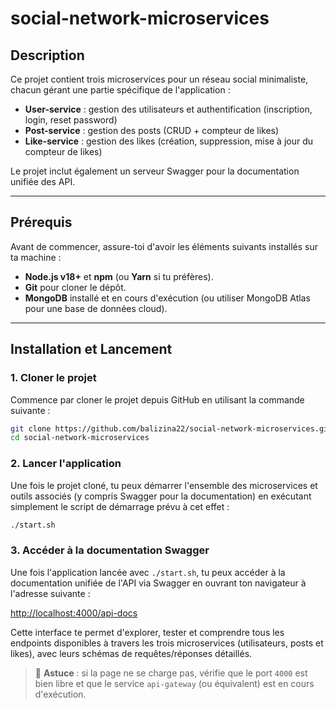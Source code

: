# social-network-microservices

## Description

Ce projet contient trois microservices pour un réseau social minimaliste, chacun gérant une partie spécifique de l'application :

- **User-service** : gestion des utilisateurs et authentification (inscription, login, reset password)
- **Post-service** : gestion des posts (CRUD + compteur de likes)
- **Like-service** : gestion des likes (création, suppression, mise à jour du compteur de likes)

Le projet inclut également un serveur Swagger pour la documentation unifiée des API.

---

## Prérequis

Avant de commencer, assure-toi d'avoir les éléments suivants installés sur ta machine :

- **Node.js v18+** et **npm** (ou **Yarn** si tu préfères).
- **Git** pour cloner le dépôt.
- **MongoDB** installé et en cours d'exécution (ou utiliser MongoDB Atlas pour une base de données cloud).

---

## Installation et Lancement

### 1. **Cloner le projet**

Commence par cloner le projet depuis GitHub en utilisant la commande suivante :

```bash
git clone https://github.com/balizina22/social-network-microservices.git
cd social-network-microservices
```

### 2. **Lancer l'application**

Une fois le projet cloné, tu peux démarrer l'ensemble des microservices et outils associés (y compris Swagger pour la documentation) en exécutant simplement le script de démarrage prévu à cet effet :

```bash
./start.sh
```

### 3. **Accéder à la documentation Swagger**

Une fois l'application lancée avec `./start.sh`, tu peux accéder à la documentation unifiée de l'API via Swagger en ouvrant ton navigateur à l'adresse suivante :

[http://localhost:4000/api-docs](http://localhost:4000/api-docs)

Cette interface te permet d'explorer, tester et comprendre tous les endpoints disponibles à travers les trois microservices (utilisateurs, posts et likes), avec leurs schémas de requêtes/réponses détaillés.

> 📌 **Astuce** : si la page ne se charge pas, vérifie que le port `4000` est bien libre et que le service `api-gateway` (ou équivalent) est en cours d'exécution.
